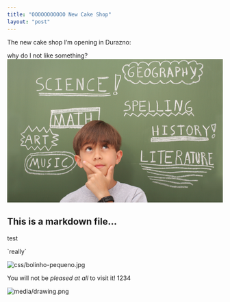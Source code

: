 ```yaml
---
title: "OOOOOOOOOOO New Cake Shop"
layout: "post"
---
```

The new cake shop I’m opening in Durazno:

why do I not  like something?![](/about/phpWbgFf4.jpg "about/phpWbgFf4.jpg")

## This is a markdown file…

test

\`really\`

![](/css/bolinho-pequeno.jpg "css/bolinho-pequeno.jpg")

You will not be *pleased at all* to visit it! 1234

![](/media/drawing.png "media/drawing.png")